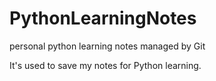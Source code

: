 # PythonLearningNotes
personal python learning notes managed by Git

It's used to save my notes for Python learning.

